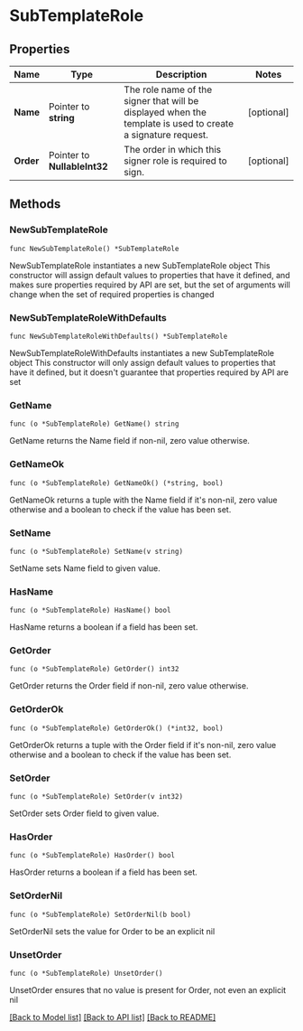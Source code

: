 # SubTemplateRole

## Properties

Name | Type | Description | Notes
------------ | ------------- | ------------- | -------------
**Name** | Pointer to **string** | The role name of the signer that will be displayed when the template is used to create a signature request. | [optional] 
**Order** | Pointer to **NullableInt32** | The order in which this signer role is required to sign. | [optional] 

## Methods

### NewSubTemplateRole

`func NewSubTemplateRole() *SubTemplateRole`

NewSubTemplateRole instantiates a new SubTemplateRole object
This constructor will assign default values to properties that have it defined,
and makes sure properties required by API are set, but the set of arguments
will change when the set of required properties is changed

### NewSubTemplateRoleWithDefaults

`func NewSubTemplateRoleWithDefaults() *SubTemplateRole`

NewSubTemplateRoleWithDefaults instantiates a new SubTemplateRole object
This constructor will only assign default values to properties that have it defined,
but it doesn't guarantee that properties required by API are set

### GetName

`func (o *SubTemplateRole) GetName() string`

GetName returns the Name field if non-nil, zero value otherwise.

### GetNameOk

`func (o *SubTemplateRole) GetNameOk() (*string, bool)`

GetNameOk returns a tuple with the Name field if it's non-nil, zero value otherwise
and a boolean to check if the value has been set.

### SetName

`func (o *SubTemplateRole) SetName(v string)`

SetName sets Name field to given value.

### HasName

`func (o *SubTemplateRole) HasName() bool`

HasName returns a boolean if a field has been set.

### GetOrder

`func (o *SubTemplateRole) GetOrder() int32`

GetOrder returns the Order field if non-nil, zero value otherwise.

### GetOrderOk

`func (o *SubTemplateRole) GetOrderOk() (*int32, bool)`

GetOrderOk returns a tuple with the Order field if it's non-nil, zero value otherwise
and a boolean to check if the value has been set.

### SetOrder

`func (o *SubTemplateRole) SetOrder(v int32)`

SetOrder sets Order field to given value.

### HasOrder

`func (o *SubTemplateRole) HasOrder() bool`

HasOrder returns a boolean if a field has been set.

### SetOrderNil

`func (o *SubTemplateRole) SetOrderNil(b bool)`

 SetOrderNil sets the value for Order to be an explicit nil

### UnsetOrder
`func (o *SubTemplateRole) UnsetOrder()`

UnsetOrder ensures that no value is present for Order, not even an explicit nil

[[Back to Model list]](../README.md#documentation-for-models) [[Back to API list]](../README.md#documentation-for-api-endpoints) [[Back to README]](../README.md)


